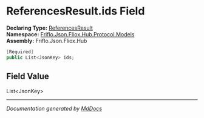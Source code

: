 ﻿<!--  
  <auto-generated>   
    The contents of this file were generated by a tool.  
    Changes to this file may be list if the file is regenerated  
  </auto-generated>   
-->

# ReferencesResult.ids Field

**Declaring Type:** [ReferencesResult](../index.md)  
**Namespace:** [Friflo.Json.Fliox.Hub.Protocol.Models](../../index.md)  
**Assembly:** Friflo.Json.Fliox.Hub

```csharp
[Required]
public List<JsonKey> ids;
```

## Field Value

List\<JsonKey\>

___

*Documentation generated by [MdDocs](https://github.com/ap0llo/mddocs)*
